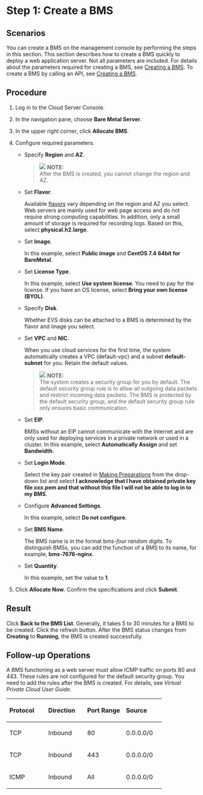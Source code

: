 # Step 1: Create a BMS<a name="EN-US_TOPIC_0140737434"></a>

## Scenarios<a name="section847213219013"></a>

You can create a BMS on the management console by performing the steps in this section. This section describes how to create a BMS quickly to deploy a web application server. Not all parameters are included. For details about the parameters required for creating a BMS, see  [Creating a BMS](creating-a-bms.md). To create a BMS by calling an API, see  [Creating a BMS](https://docs.otc.t-systems.com/en-us/api/bms/en-us_topic_0053158682.html).

## Procedure<a name="section48261028182215"></a>

1.  Log in to the Cloud Server Console.
2.  In the navigation pane, choose  **Bare Metal Server**.
3.  In the upper right corner, click  **Allocate BMS**.
4.  Configure required parameters.
    -   Specify  **Region**  and  **AZ**. 

        >![](/images/icon-note.gif) **NOTE:**   
        >After the BMS is created, you cannot change the region and AZ.  

    -   Set  **Flavor**.

        Available  [flavors](instance-family.md)  vary depending on the region and AZ you select. Web servers are mainly used for web page access and do not require strong computing capabilities. In addition, only a small amount of storage is required for recording logs. Based on this, select  **physical.h2.large**.

    -   Set  **Image**.

        In this example, select  **Public image**  and  **CentOS 7.4 64bit for BareMetal**.

    -   Set  **License Type**.

        In this example, select  **Use system license**. You need to pay for the license. If you have an OS license, select  **Bring your own license \(BYOL\)**.

    -   Specify  **Disk**.

        Whether EVS disks can be attached to a BMS is determined by the flavor and image you select. 

    -   Set  **VPC**  and  **NIC**.

        When you use cloud services for the first time, the system automatically creates a VPC \(default-vpc\) and a subnet  **default-subnet**  for you. Retain the default values.

        >![](/images/icon-note.gif) **NOTE:**   
        >The system creates a security group for you by default. The default security group rule is to allow all outgoing data packets and restrict incoming data packets. The BMS is protected by the default security group, and the default security group rule only ensures basic communication.  

    -   Set  **EIP**.

        BMSs without an EIP cannot communicate with the Internet and are only used for deploying services in a private network or used in a cluster. In this example, select  **Automatically Assign**  and set  **Bandwidth**.

    -   Set  **Login Mode**.

        Select the key pair created in  [Making Preparations](making-preparations.md)  from the drop-down list and select  **I acknowledge that I have obtained private key file xxx.pem and that without this file I will not be able to log in to my BMS**.

    -   Configure  **Advanced Settings**.

        In this example, select  **Do not configure**.

    -   Set  **BMS Name**.

        The BMS name is in the format bms-_four random digits_. To distinguish BMSs, you can add the function of a BMS to its name, for example,  **bms-7676-nginx**.

    -   Set  **Quantity**.

        In this example, set the value to  **1**.

5.  Click  **Allocate Now**. Confirm the specifications and click  **Submit**.

## Result<a name="section1423814816371"></a>

Click  **Back to the BMS List**. Generally, it takes 5 to 30 minutes for a BMS to be created. Click the refresh button. After the BMS status changes from  **Creating**  to  **Running**, the BMS is created successfully.

## Follow-up Operations<a name="section11418184575513"></a>

A BMS functioning as a web server must allow ICMP traffic on ports 80 and 443. These rules are not configured for the default security group. You need to add the rules after the BMS is created. For details, see  _Virtual Private Cloud User Guide_.

<a name="table16931175453217"></a>
<table><thead align="left"><tr id="row199311654123217"><th class="cellrowborder" valign="top" width="25%" id="mcps1.1.5.1.1"><p id="p593175443218"><a name="p593175443218"></a><a name="p593175443218"></a>Protocol</p>
</th>
<th class="cellrowborder" valign="top" width="25%" id="mcps1.1.5.1.2"><p id="p3931175418326"><a name="p3931175418326"></a><a name="p3931175418326"></a>Direction</p>
</th>
<th class="cellrowborder" valign="top" width="25%" id="mcps1.1.5.1.3"><p id="p15931185417321"><a name="p15931185417321"></a><a name="p15931185417321"></a>Port Range</p>
</th>
<th class="cellrowborder" valign="top" width="25%" id="mcps1.1.5.1.4"><p id="p17931654113219"><a name="p17931654113219"></a><a name="p17931654113219"></a>Source</p>
</th>
</tr>
</thead>
<tbody><tr id="row8607627970"><td class="cellrowborder" valign="top" width="25%" headers="mcps1.1.5.1.1 "><p id="p1260717271716"><a name="p1260717271716"></a><a name="p1260717271716"></a>TCP</p>
</td>
<td class="cellrowborder" valign="top" width="25%" headers="mcps1.1.5.1.2 "><p id="p12607527279"><a name="p12607527279"></a><a name="p12607527279"></a>Inbound</p>
</td>
<td class="cellrowborder" valign="top" width="25%" headers="mcps1.1.5.1.3 "><p id="p18607112717719"><a name="p18607112717719"></a><a name="p18607112717719"></a>80</p>
</td>
<td class="cellrowborder" valign="top" width="25%" headers="mcps1.1.5.1.4 "><p id="p0607122711712"><a name="p0607122711712"></a><a name="p0607122711712"></a>0.0.0.0/0</p>
</td>
</tr>
<tr id="row5607142710713"><td class="cellrowborder" valign="top" width="25%" headers="mcps1.1.5.1.1 "><p id="p660716277718"><a name="p660716277718"></a><a name="p660716277718"></a>TCP</p>
</td>
<td class="cellrowborder" valign="top" width="25%" headers="mcps1.1.5.1.2 "><p id="p36072270718"><a name="p36072270718"></a><a name="p36072270718"></a>Inbound</p>
</td>
<td class="cellrowborder" valign="top" width="25%" headers="mcps1.1.5.1.3 "><p id="p960713271377"><a name="p960713271377"></a><a name="p960713271377"></a>443</p>
</td>
<td class="cellrowborder" valign="top" width="25%" headers="mcps1.1.5.1.4 "><p id="p186088271970"><a name="p186088271970"></a><a name="p186088271970"></a>0.0.0.0/0</p>
</td>
</tr>
<tr id="row3931354103218"><td class="cellrowborder" valign="top" width="25%" headers="mcps1.1.5.1.1 "><p id="p10931205413321"><a name="p10931205413321"></a><a name="p10931205413321"></a>ICMP</p>
</td>
<td class="cellrowborder" valign="top" width="25%" headers="mcps1.1.5.1.2 "><p id="p15931175403219"><a name="p15931175403219"></a><a name="p15931175403219"></a>Inbound</p>
</td>
<td class="cellrowborder" valign="top" width="25%" headers="mcps1.1.5.1.3 "><p id="p093195483219"><a name="p093195483219"></a><a name="p093195483219"></a>All</p>
</td>
<td class="cellrowborder" valign="top" width="25%" headers="mcps1.1.5.1.4 "><p id="p15931175493216"><a name="p15931175493216"></a><a name="p15931175493216"></a>0.0.0.0/0</p>
</td>
</tr>
</tbody>
</table>

